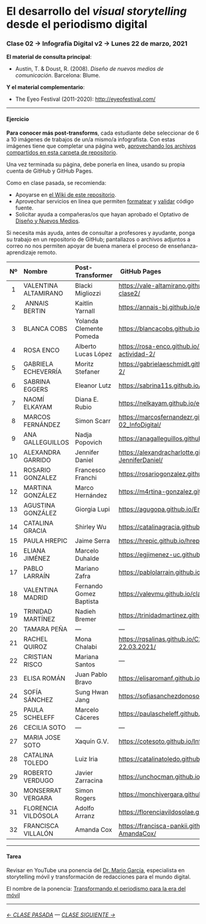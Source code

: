 # El desarrollo del *visual storytelling* desde el periodismo digital

### Clase 02 → Infografía Digital v2 → Lunes 22 de marzo, 2021

**El material de consulta principal**:
 
- Austin, T. & Doust, R. (2008). *Diseño de nuevos medios de comunicación*. Barcelona: Blume.

**Y el material complementario**:

- The Eyeo Festival (2011-2020): http://eyeofestival.com/

- - - - - - - 

#### Ejercicio

**Para conocer más post-transforms**, cada estudiante debe seleccionar de 6 a 10 imágenes de trabajos de un/a mismo/a infografista. Con estas imágenes tiene que completar una página web, [aprovechando los archivos compartidos en esta carpeta de repositorio](https://profesorfaco.github.io/dno075-2021-1/clase-02/). 

Una vez terminada su página, debe ponerla en línea, usando su propia cuenta de GitHub y GitHub Pages.

Como en clase pasada, se recomienda:

- Apoyarse en [el Wiki de este repositorio](https://github.com/profesorfaco/dno075-2021-1/wiki). 
- Aprovechar servicios en línea que permiten [formatear](https://webformatter.com/html) y [validar](https://validator.w3.org/) código fuente.
- Solicitar ayuda a compañeras/os que hayan aprobado el Optativo de [Diseño y Nuevos Medios](https://github.com/profesorfaco/dno037-2020/).

Si necesita más ayuda, antes de consultar a profesores y ayudante, ponga su trabajo en un repositorio de GitHub; pantallazos o archivos adjuntos a correo no nos permiten apoyar de buena manera el proceso de enseñanza-aprendizaje remoto.

| Nº   | Nombre | Post-Transformer | GitHub Pages |
|:-----:|:-----|:----------------|:-------------|
| 1  | VALENTINA ALTAMIRANO | Blacki Migliozzi | https://vale-altamirano.github.io/info-digital-clase2/ |
| 2  | ANNAIS BERTIN | Kaitlin Yarnall | https://annais-bj.github.io/ejercicio2-abj/ |
| 3  | BLANCA COBS | Yolanda Clemente Pomeda | https://blancacobs.github.io/Infografia-Digital-2/ |
| 4	 | ROSA ENCO | Alberto Lucas López | https://rosa-enco.github.io/Infografiadigital-actividad-2/ |
| 5	 | GABRIELA ECHEVERRÍA | Moritz Stefaner | https://gabrielaeschmidt.github.io/infografia.digital-2/ |
| 6	 | SABRINA EGGERS | Eleanor Lutz | https://sabrina11s.github.io/infodigital-2/ |
| 7	 | NAOMÍ ELKAYAM | Diana E. Rubio | https://nelkayam.github.io/ejercicio-2/ |
| 8	 | MARCOS FERNÁNDEZ | Simon Scarr | https://marcosfernandezr.github.io/clase-02_InfoDigital/ |
| 9	 |  ANA GALLEGUILLOS | Nadja Popovich | https://anagalleguillos.github.io/Clase-02/ |
| 10 |	ALEXANDRA GARRIDO | Jennifer Daniel | https://alexandracharlotte.github.io/clase2-JenniferDaniel/ |
| 11 |	ROSARIO GONZALEZ | Francesco Franchi | https://rosariogonzalez.github.io/Lunes22Marzo/ |
| 12 |	MARTINA GONZÁLEZ | Marco Hernández | https://m4rtina-gonzalez.github.io/infodigital-2/ |
| 13 |	AGUSTINA GONZÁLEZ | Giorgia Lupi | https://agugopa.github.io/Entrega-2/ |
| 14 |	CATALINA GRACIA | Shirley Wu | https://catalinagracia.github.io/infografiadigital2/ |
| 15 |	PAULA HREPIC | Jaime Serra | https://hrepic.github.io/hrepic02/ |
| 16 |	ELIANA JIMÉNEZ | Marcelo Duhalde | https://egjimenez-uc.github.io/infografia-clase2/ |
| 17 |	PABLO LARRAÍN | Mariano Zafra | https://pablolarrain.github.io/infografiadigital02/ |
| 18 |	VALENTINA MADRID | Fernando Gomez Baptista | https://valevmu.github.io/clase2/ |
| 19 |	TRINIDAD MARTÍNEZ | Nadieh Bremer | https://trinidadmartinez.github.io/ejercicio2/ |
| 20 |	TAMARA PEÑA | —	| — |
| 21 |	RACHEL QUIROZ | Mona Chalabi | https://rqsalinas.github.io/C2-InfoDigital-22.03.2021/ |
| 22 |	CRISTIAN RISCO | Mariana Santos | — |
| 23 |	ELISA ROMÁN | Juan Pablo Bravo | https://elisaromanf.github.io/infodigital-clase02/ |
| 24 |	SOFÍA SÁNCHEZ | Sung Hwan Jang | https://sofiasanchezdonoso.github.io/infodigital-2/ |
| 25 |	PAULA SCHELEFF | Marcelo Cáceres | https://paulascheleff.github.io/infodigital-2/ |
| 26 |	CECILIA SOTO | — | — |
| 27 |	MARIA JOSE SOTO | Xaquín G.V. | https://cotesoto.github.io/Infografia-Digital-02/ |
| 28 |	CATALINA TOLEDO | Luiz Iria | https://catalinatoledo.github.io/infografia2/ |
| 29 |	ROBERTO VERDUGO | Javier Zarracina | https://unchocman.github.io/Clase-2/ |
| 30 |	MONSERRAT VERGARA | Simon Rogers | https://monchivergara.github.io/clase-2/ |
| 31 |	FLORENCIA VILDÓSOLA | Adolfo Arranz | https://florenciavildosolae.github.io/infodigital2/ |
| 32 |	FRANCISCA VILLALÓN | Amanda Cox | https://francisca-pankii.github.io/clase2-AmandaCox/ |

- - - - - - - 

#### Tarea

Revisar en YouTube una ponencia del [Dr. Mario García](http://garciamedia.com/), especialista en storytelling móvil y transformación de redacciones para el mundo digital.

El nombre de la ponencia: [Transformando el periodismo para la era del móvil](https://youtu.be/iEB3oILm-qQ?t=1301)

- - - - - - - 

###### [← CLASE PASADA](https://github.com/profesorfaco/dno075-2021/tree/main/clase-01) — [CLASE SIGUIENTE →](https://github.com/profesorfaco/dno075-2021/tree/main/clase-03) 
